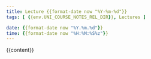```yaml
---
title: Lecture {{format-date now "%Y-%m-%d"}}
tags: [ {{env.UNI_COURSE_NOTES_REL_DIR}}, Lectures ]

date: {{format-date now "%Y.%m.%d"}}
time: {{format-date now "%H:%M:%S%z"}}
---
```


{{content}}

